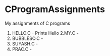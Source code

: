 # CProgramAssignments
My assignments of C programs
1. HELLO.C - Prints Hello
2.MY.C - 
3. BUBBLESO.C - 
4. SUYASH.C - 
5. PRAC.C - 
